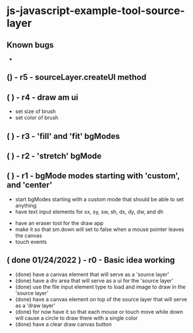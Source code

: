 # js-javascript-example-tool-source-layer

## Known bugs
* 

<!-- Maintenance -->

## () - r5 - sourceLayer.createUI method

<!-- Additional Features -->

## ( ) - r4 - draw am ui
* set size of brush
* set color of brush

## ( ) - r3 - 'fill' and 'fit' bgModes

## ( ) - r2 - 'stretch' bgMode

<!-- Minimum Viable Product -->

## ( ) - r1 - bgMode modes starting with 'custom', and 'center'
<!-- source layer -->
* start bgModes starting with a custom mode that should be able to set anything
* have text input elements for sx, sy, sw, sh, dx, dy, dw, and dh
<!-- draw -->
* have an eraser tool for the draw app
* make it so that sm.down will set to false when a mouse pointer leaves the canvas
* touch events


## ( done 01/24/2022 ) - r0 - Basic idea working
* (done) have a canvas element that will serve as a 'source layer'
* (done) have a div area that will serve as a ui for the 'source layer'
* (done) use the file input element type to load and image to draw in the 'source layer'
* (done) have a canvas element on top of the source layer that will serve as a 'draw layer'
* (done) for now have it so that each mouse or touch move while down will cause a circle to draw there with a single color
* (done) have a clear draw canvas button